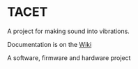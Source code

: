 # TACET
A project for making sound into vibrations.

Documentation is on the [Wiki](https://github.com/saberToothedLime/tacet/wiki)

A software, firmware and hardware project
